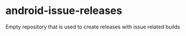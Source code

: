 # android-issue-releases
Empty repository that is used to create releases with issue related builds
